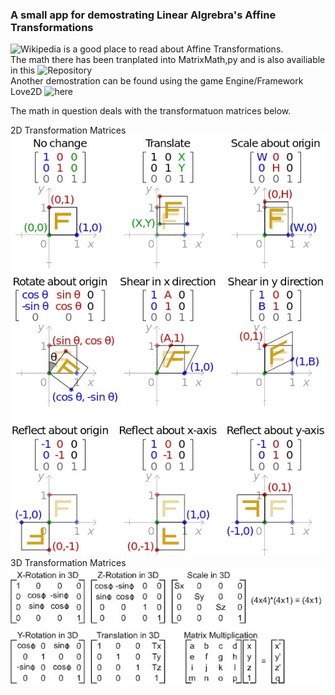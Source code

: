 ### A small app for demostrating Linear Algrebra's Affine Transformations
![Wikipedia](https://en.wikipedia.org/wiki/Affine_transformation) is a good place to read about Affine Transformations.</br>
The math there has been tranplated into MatrixMath,py and is also availiable in this ![Repository](https://github.com/TeMyls/Miscellaneous-/tree/main/Matrix%20Math)</br>
Another demostration can be found using the game Engine/Framework Love2D ![here](https://github.com/TeMyls/Love2d-Projects/tree/main/Relative%20Rotation)

The math in question deals with the transformatuon matrices below.</br>

2D Transformation Matrices</br>
![](https://github.com/TeMyls/Apps/blob/main/Tkinter%20Affine%20Transformation%20App/Affine%20Transformations%20(1).png)</br>
3D Transformation Matrices</br>
![](https://github.com/TeMyls/Apps/blob/main/Tkinter%20Affine%20Transformation%20App/Affine%20Transformations%20(2).png)</br>
